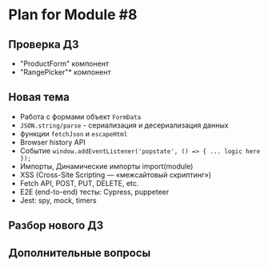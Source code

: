 # Plan for Module #8

## Проверка ДЗ

* "ProductForm" компонент
* "RangePicker"* компонент

## Новая тема

* Работа с формами объект `FormData`
* `JSON.string/parse` - сериализация и десериализация данных
* функции `fetchJson` и `escapeHtml`
* Browser history API
* Событие `window.addEventListener('popstate', () => { ... logic here });`
* Импорты, Динамические импорты import(module)
* XSS (Cross-Site Scripting — «межсайтовый скриптинг») 
* Fetch API, POST, PUT, DELETE, etc.
* E2E (end-to-end) тесты: Cypress, puppeteer
* Jest: spy, mock, timers

## Разбор нового ДЗ

## Дополнительные вопросы
